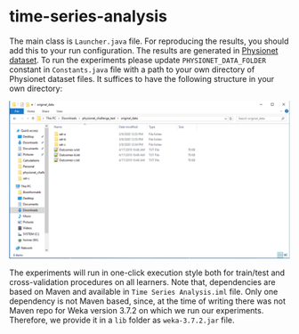 # time-series-analysis

The main class is ```Launcher.java``` file. For reproducing the results, you should add this to your run configuration. 
The results are generated in [Physionet dataset](https://physionet.org/content/challenge-2012/1.0.0/). To run the experiments 
please update ```PHYSIONET_DATA_FOLDER``` constant in ```Constants.java``` file with a path to your own directory of Physionet dataset files.
It suffices to have the following structure in your own directory:

![directory structure](https://raw.githubusercontent.com/CavaJ/time-series-analysis/master/directory_structure.PNG)

The experiments will run in one-click execution style both for train/test and cross-validation procedures on all learners. Note that, dependencies 
are based on Maven and available in ```Time Series Analysis.iml``` file. Only one dependency is not Maven based, since, at the time of writing
there was not Maven repo for Weka version 3.7.2 on which we run our experiments. 
Therefore, we provide it in a ```lib``` folder as ```weka-3.7.2.jar``` file.
